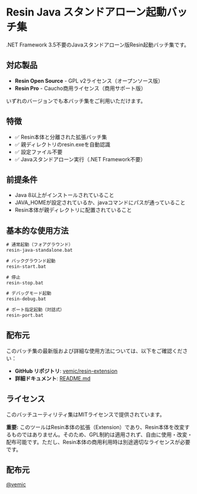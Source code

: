 # Resin Java スタンドアローン起動バッチ集

.NET Framework 3.5不要のJavaスタンドアローン版Resin起動バッチ集です。

## 対応製品

- **Resin Open Source** - GPL v2ライセンス（オープンソース版）
- **Resin Pro** - Caucho商用ライセンス（商用サポート版）

いずれのバージョンでも本バッチ集をご利用いただけます。

## 特徴

- ✅ Resin本体と分離された拡張バッチ集
- ✅ 親ディレクトリのresin.exeを自動認識
- ✅ 設定ファイル不要
- ✅ Javaスタンドアローン実行（.NET Framework不要）

## 前提条件

- Java 8以上がインストールされていること
- JAVA_HOMEが設定されているか、javaコマンドにパスが通っていること
- Resin本体が親ディレクトリに配置されていること

## 基本的な使用方法

```cmd
# 通常起動（フォアグラウンド）
resin-java-standalone.bat

# バックグラウンド起動
resin-start.bat

# 停止
resin-stop.bat

# デバッグモード起動
resin-debug.bat

# ポート指定起動（対話式）
resin-port.bat
```

## 配布元

このバッチ集の最新版および詳細な使用方法については、以下をご確認ください：

- **GitHub リポジトリ**: [vemic/resin-extension](https://github.com/vemic/resin-extension)
- **詳細ドキュメント**: [README.md](../README.md)

## ライセンス

このバッチユーティリティ集はMITライセンスで提供されています。

**重要:** このツールはResin本体の拡張（Extension）であり、Resin本体を改変するものではありません。そのため、GPL制約は適用されず、自由に使用・改変・配布可能です。ただし、Resin本体の商用利用時は別途適切なライセンスが必要です。

## 配布元

[@vemic](https://github.com/vemic)

